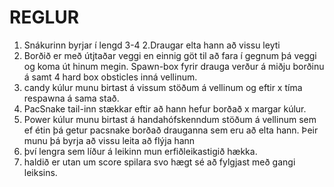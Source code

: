 # REGLUR
1. Snákurinn byrjar í lengd 3-4
2.Draugar elta hann að vissu leyti
3. Borðið er með útjtaðar veggi en einnig göt til að fara í gegnum þá veggi og koma út hinum megin. Spawn-box fyrir drauga verður á miðju borðinu á samt 4 hard box obsticles inná vellinum.
4. candy kúlur munu birtast á vissum stöðum á vellinum og eftir x tíma respawna á sama stað.
5. PacSnake tail-inn stækkar eftir að hann hefur borðað x margar kúlur.
6. Power kúlur munu birtast á handahófskenndum stöðum á vellinum sem ef étin þá getur pacsnake borðað drauganna sem eru að elta hann. Þeir munu þá byrja að vissu leita að flýja hann
7. því lengra sem líður á leikinn mun erfiðleikastigið hækka.
8. haldið er utan um score spilara svo hægt sé að fylgjast með gangi leiksins.
